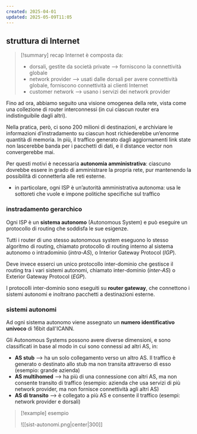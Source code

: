 ```yaml
---
created: 2025-04-01
updated: 2025-05-09T11:05
---
```

## struttura di Internet

> [!summary] recap
> Internet è composta da:
> - dorsali, gestite da società private ⟶ forniscono la connettività globale
> - network provider ⟶ usati dalle dorsali per avere connettività globale, forniscono connettività ai clienti Internet
> - customer network ⟶ usano i servizi dei network provider

Fino ad ora, abbiamo seguito una visione omogenea della rete, vista come una collezione di router interconnessi (in cui ciascun router era indistinguibile dagli altri).

Nella pratica, però, ci sono 200 milioni di destinazioni, e archiviare le informazioni d’instradamento su ciascun host richiederebbe un’enorme quantità di memoria. In più, il traffico generato dagli aggiornamenti link state non lascerebbe banda per i pacchetti di dati, e il distance vector non convergerebbe mai.

Per questi motivi è necessaria **autonomia amministrativa**: ciascuno dovrebbe essere in grado di amministrare la propria rete, pur mantenendo la possibilità di connetterla alle reti esterne.
- in particolare, ogni ISP è un’autorità amministrativa autonoma: usa le sottoreti che vuole e impone politiche specifiche sul traffico

### instradamento gerarchico
Ogni ISP è un **sistema autonomo** (Autonomous System) e può eseguire un protocollo di routing che soddisfa le sue esigenze.

Tutti i router di uno stesso autonomous system eseguono lo stesso algoritmo di routing, chiamato protocollo di routing interno al sistema autonomo o intradominio (*intra-AS*), o Interior Gateway Protocol (*IGP*).

Deve invece esserci un unico protocollo inter-dominio che gestisce il routing tra i vari sistemi autonomi, chiamato inter-dominio (*inter-AS*) o Exterior Gateway Protocol (*EGP*).

I protocolli inter-dominio sono eseguiti su **router gateway**, che connettono i sistemi autonomi e inoltrano pacchetti a destinazioni esterne.

### sistemi autonomi
Ad ogni sistema autonomo viene assegnato un **numero identificativo univoco** di 16bit dall'ICANN.

Gli Autonomous Systems possono avere diverse dimensioni, e sono classificati in base al modo in cui sono connessi ad altri AS, in:
- **AS stub** ⟶ ha un solo collegamento verso un altro AS. Il traffico è generato o destinato allo stub ma non transita attraverso di esso (esempio: grande azienda)
- **AS multihomed** ⟶ ha più di una connessione con altri AS, ma non consente transito di traffico (esempio: azienda che usa servizi di più  network provider, ma non fornisce connettività agli altri AS)
- **AS di transito** ⟶ è collegato a più AS e consente il traffico (esempi: network provider e dorsali)

>[!example] esempio
>
>![[sist-autonomi.png|center|300]]